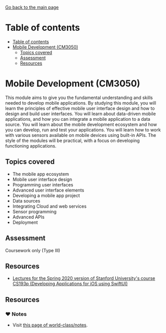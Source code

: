 [Go back to the main page](../../../README.md)

# Table of contents

- [Table of contents](#table-of-contents)
- [Mobile Development (CM3050)](#mobile-development-cm3050)
  - [Topics covered](#topics-covered)
  - [Assessment](#assessment)
  - [Resources](#resources)

# Mobile Development (CM3050)

This module aims to give you the fundamental understanding and skills
needed to develop mobile applications. By studying this module, you will
learn the principles of effective mobile user interface design and how
to design and build user interfaces. You will learn about data-driven
mobile applications, and how you can integrate a mobile application to
a data source. You will learn about the mobile development ecosystem
and how you can develop, run and test your applications. You will learn
how to work with various sensors available on mobile devices using
built-in APIs. The style of the modules will be practical, with a focus
on developing functioning applications.

## Topics covered

- The mobile app ecosystem
- Mobile user interface design
- Programming user interfaces
- Advanced user interface elements
- Developing a mobile app project
- Data sources
- Integrating Cloud and web services
- Sensor programming
- Advanced APIs
- Deployment

## Assessment

Coursework only (Type III)

## Resources

- [Lectures for the Spring 2020 version of Stanford University's course CS193p (Developing Applications for iOS using SwiftUI)](https://cs193p.sites.stanford.edu/)

## Resources

### :heart: Notes

- Visit [this page of world-class/notes](https://github.com/world-class/notes/tree/master/level-6/mobile-development).
